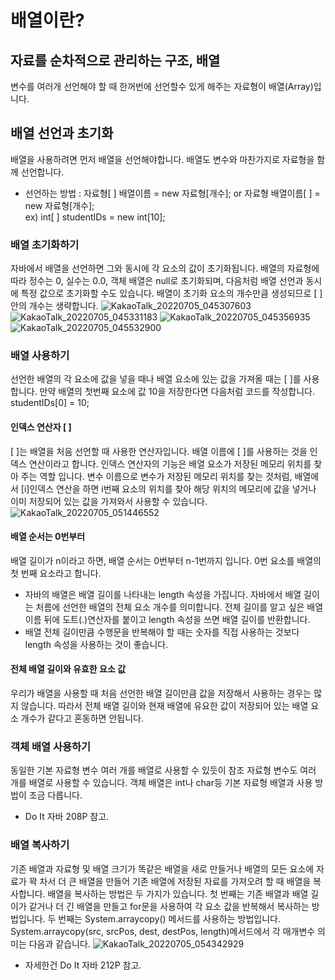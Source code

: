 # 배열이란?
## 자료를 순차적으로 관리하는 구조, 배열
변수를 여러개 선언해야 할 때 한꺼번에 선언할수 있게 해주는 자료형이 배열(Array)입니다.
## 배열 선언과 초기화
배열을 사용하려면 먼저 배열을 선언해야합니다. 배열도 변수와 마찬가지로 자료형을 함께 선언합니다.<br>
* 선언하는 방법 : 자료형[ ] 배열이름 = new 자료형[개수]; or 자료형 배열이름[ ] = new 자료형[개수]; <br>
ex) int[ ] studentIDs = new int[10];
### 배열 초기화하기
자바에서 배열을 선언하면 그와 동시에 각 요소의 값이 초기화됩니다. 배열의 자료형에 따라 정수는 0, 실수는 0.0, 객체 배열은 null로 초기화되며, 다음처럼 배열 선언과 
동시에 특정 값으로 초기화할 수도 있습니다. 배열이 초기화 요소의 개수만큼 생성되므로 [ ] 안의 개수는 생략합니다.
![KakaoTalk_20220705_045307603](https://user-images.githubusercontent.com/108391517/177210945-d4369568-f7b8-4c09-b45d-882bd43c2473.jpg)
![KakaoTalk_20220705_045331183](https://user-images.githubusercontent.com/108391517/177210959-04ead80d-fc29-484f-9aa1-f99a31771a4d.jpg)
![KakaoTalk_20220705_045356935](https://user-images.githubusercontent.com/108391517/177210963-51e1a742-f10f-4e1f-8dbe-86b7eee4dafc.jpg)
![KakaoTalk_20220705_045532900](https://user-images.githubusercontent.com/108391517/177211058-01108d24-a530-4a75-8672-9ba9385ca0b2.jpg)
### 배열 사용하기
선언한 배열의 각 요소에 값을 넣을 때나 배열 요소에 있는 값을 가져올 때는 [ ]를 사용합니다. 만약 배열의 첫번째 요소에 값 10을 저장한다면 다음처럼 코드를 작성합니다.<br>
studentIDs[0] = 10;
#### 인덱스 연산자 [ ]
[ ]는 배열을 처음 선언할 때 사용한 연산자입니다. 배열 이름에 [ ]를 사용하는 것을 인덱스 연산이라고 합니다. 인덱스 연산자의 기능은 배열 요소가 저장된 메모리 위치를 찾아 
주는 역할 입니다. 변수 이름으로 변수가 저장된 메모리 위치를 찾는 것처럼, 배열에서 [i]인덱스 연산을 하면 i번째 요소의 위치를 찾아 해당 위치의 메모리에 값을 넣거나 이미 
저장되어 있는 값을 가져와서 사용할 수 있습니다.
![KakaoTalk_20220705_051446552](https://user-images.githubusercontent.com/108391517/177212606-16873c40-ba25-4af6-a95b-1940d1be8572.jpg)
#### 배열 순서는 0번부터
배열 길이가 n이라고 하면, 배열 순서는 0번부터 n-1번까지 입니다. 0번 요소를 배열의 첫 번째 요소라고 합니다. 
* 자바의 배열은 배열 길이를 나타내는 length 속성을 가집니다. 자바에서 배열 길이는 처름에 선언한 배열의 전체 요소 개수를 의미합니다. 전체 길이를 알고 싶은 배열 이름 뒤에
도트(.)연산자를 붙이고 length 속성을 쓰면 배열 길이를 반환합니다.
* 배열 전체 길이만큼 수행문을 반복해야 할 때는 숫자를 직접 사용하는 것보다 length 속성을 사용하는 것이 좋습니다.
#### 전체 배열 길이와 유효한 요소 값
우리가 배열을 사용할 때 처음 선언한 배열 길이만큼 값을 저장해서 사용하는 경우는 많지 않습니다. 따라서 전체 배열 길이와 현재 배열에 유요한 값이 저장되어 있는 배열
요소 개수가 같다고 혼동하면 안됩니다.
### 객체 배열 사용하기
동일한 기본 자료형 변수 여러 개를 배열로 사용할 수 있듯이 참조 자료형 변수도 여러 개를 배열로 사용할 수 있습니다. 객체 배열은 int나 char등 기본 자료형 배열과 사용 방법이
조금 다릅니다.<br>
* Do It 자바 208P 참고.
### 배열 복사하기
기존 배열과 자료형 및 배열 크기가 똑같은 배열을 새로 만들거나 배열의 모든 요소에 자료가 꽉 차서 더 큰 배열을 만들어 기존 배열에 저장된 자료를 가져오려 할 때 배열을 
복사합니다. 배열을 복사하는 방법은 두 가지가 있습니다. 첫 번째는 기존 배열과 배열 길이가 같거나 더 긴 배열을 만들고 for문을 사용하여 각 요소 값을 반복해서 복사하는 
방법입니다. 두 번째는 System.arraycopy() 메서드를 사용하는 방법입니다. System.arraycopy(src, srcPos, dest, destPos, length)메서드에서 각 매개변수 의미는 다음과 같습니다.
![KakaoTalk_20220705_054342929](https://user-images.githubusercontent.com/108391517/177214739-3342eb3f-71ba-4a13-bcb8-85714639152f.jpg)
* 자세한건 Do It 자바 212P 참고.






















